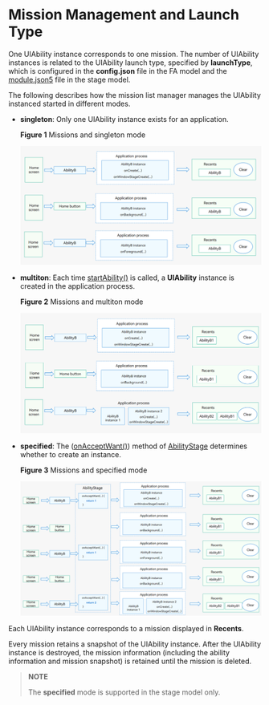 # Mission Management and Launch Type


One UIAbility instance corresponds to one mission. The number of UIAbility instances is related to the UIAbility launch type, specified by **launchType**, which is configured in the **config.json** file in the FA model and the [module.json5](../quick-start/module-configuration-file.md) file in the stage model.


The following describes how the mission list manager manages the UIAbility instanced started in different modes.
- **singleton**: Only one UIAbility instance exists for an application.
  
  **Figure 1** Missions and singleton mode
  
  ![mission-and-singleton](figures/mission-and-singleton.png)
  
- **multiton**: Each time [startAbility()](../reference/apis/js-apis-inner-application-uiAbilityContext.md#uiabilitycontextstartability) is called, a **UIAbility** instance is created in the application process.
  
  **Figure 2** Missions and multiton mode
  
  ![mission-and-multiton](figures/mission-and-multiton.png)
  
- **specified**: The ([onAcceptWant()](../reference/apis/js-apis-app-ability-abilityStage.md#abilitystageonacceptwant)) method of [AbilityStage](abilitystage.md) determines whether to create an instance.
  
  **Figure 3** Missions and specified mode
  
  ![mission-and-specified](figures/mission-and-specified.png)


Each UIAbility instance corresponds to a mission displayed in **Recents**.


Every mission retains a snapshot of the UIAbility instance. After the UIAbility instance is destroyed, the mission information (including the ability information and mission snapshot) is retained until the mission is deleted.


> **NOTE**
>
> The **specified** mode is supported in the stage model only.
